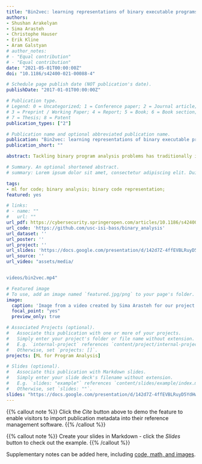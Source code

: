 ```yaml
---
title: "Bin2vec: learning representations of binary executable programs for security tasks"
authors:
- Shushan Arakelyan
- Sima Arasteh
- Christophe Hauser
- Erik Kline
- Aram Galstyan
# author_notes:
# - "Equal contribution"
# - "Equal contribution"
date: "2021-05-01T00:00:00Z"
doi: "10.1186/s42400-021-00088-4"

# Schedule page publish date (NOT publication's date).
publishDate: "2017-01-01T00:00:00Z"

# Publication type.
# Legend: 0 = Uncategorized; 1 = Conference paper; 2 = Journal article;
# 3 = Preprint / Working Paper; 4 = Report; 5 = Book; 6 = Book section;
# 7 = Thesis; 8 = Patent
publication_types: ["2"]

# Publication name and optional abbreviated publication name.
publication: "Bin2vec: learning representations of binary executable programs for security tasks"
publication_short: ""

abstract: Tackling binary program analysis problems has traditionally implied manually defining rules and heuristics, a tedious and time consuming task for human analysts. In order to improve automation and scalability, we propose an alternative direction based on distributed representations of binary programs with applicability to a number of downstream tasks. We introduce Bin2vec, a new approach leveraging Graph Convolutional Networks (GCN) along with computational program graphs in order to learn a high dimensional representation of binary executable programs. We demonstrate the versatility of this approach by using our representations to solve two semantically different binary analysis tasks – functional algorithm classification and vulnerability discovery. We compare the proposed approach to our own strong baseline as well as published results, and demonstrate improvement over state-of-the-art methods for both tasks. We evaluated Bin2vec on 49191 binaries for the functional algorithm classification task, and on 30 different CWE-IDs including at least 100 CVE entries each for the vulnerability discovery task. We set a new state-of-the-art result by reducing the classification error by 40\% compared to the source-code based inst2vec approach, while working on binary code. For almost every vulnerability class in our dataset, our prediction accuracy is over 80\% (and over 90\% in multiple classes).

# Summary. An optional shortened abstract.
# summary: Lorem ipsum dolor sit amet, consectetur adipiscing elit. Duis posuere tellus ac convallis placerat. Proin tincidunt magna sed ex sollicitudin condimentum.

tags:
- ml for code; binary analysis; binary code representation; 
featured: yes

# links:
# - name: ""
#   url: ""
url_pdf: https://cybersecurity.springeropen.com/articles/10.1186/s42400-021-00088-4
url_code: 'https://github.com/usc-isi-bass/binary_analysis'
url_dataset: ''
url_poster: ''
url_project: ''
url_slides: 'https://docs.google.com/presentation/d/142d7Z-4ffEVBLRuyD5YdHwhNjCHrrqAx/edit?usp=sharing&ouid=100437562451567329044&rtpof=true&sd=true'
url_source: ''
url_video: "assets/media/


videos/bin2vec.mp4"

# Featured image
# To use, add an image named `featured.jpg/png` to your page's folder. 
image:
  caption: 'Image from a video created by Sima Arasteh for our project! '
  focal_point: "yes"
  preview_only: true

# Associated Projects (optional).
#   Associate this publication with one or more of your projects.
#   Simply enter your project's folder or file name without extension.
#   E.g. `internal-project` references `content/project/internal-project/index.md`.
#   Otherwise, set `projects: []`.
projects: [ML for Program Analysis]

# Slides (optional).
#   Associate this publication with Markdown slides.
#   Simply enter your slide deck's filename without extension.
#   E.g. `slides: "example"` references `content/slides/example/index.md`.
#   Otherwise, set `slides: ""`.
slides: "https://docs.google.com/presentation/d/142d7Z-4ffEVBLRuyD5YdHwhNjCHrrqAx/edit?usp=sharing&ouid=100437562451567329044&rtpof=true&sd=true"
---
```


{{% callout note %}}
Click the *Cite* button above to demo the feature to enable visitors to import publication metadata into their reference management software.
{{% /callout %}}

{{% callout note %}}
Create your slides in Markdown - click the *Slides* button to check out the example.
{{% /callout %}}

Supplementary notes can be added here, including [code, math, and images](https://wowchemy.com/docs/writing-markdown-latex/).
